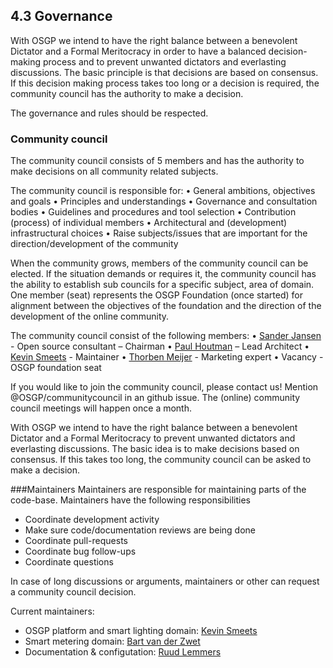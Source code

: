 ## 4.3 Governance

With OSGP we intend to have the right balance between a benevolent Dictator and a Formal Meritocracy in order to have a balanced decision-making process and to prevent unwanted dictators and everlasting discussions. The basic principle is that decisions are based on consensus. If this decision making process takes too long or a decision is required, the community council has the authority to make a decision.

The governance and rules should be respected.

### Community council
The community council consists of 5 members and has the authority to make decisions on all community related subjects.

The community council is responsible for:
• General ambitions, objectives and goals
• Principles and understandings
• Governance and consultation bodies
• Guidelines and procedures and tool selection
• Contribution (process) of individual members
• Architectural and (development) infrastructural choices
• Raise subjects/issues that are important for the direction/development of the community

When the community grows, members of the community council can be elected. If the situation demands or requires it, the community council has the ability to establish sub councils for a specific subject, area of domain. One member (seat) represents the OSGP Foundation (once started) for alignment between the objectives of the foundation and the direction of the development of the online community.

The community council consist of the following members:
• [Sander Jansen](https://github.com/Sander3003) - Open source consultant – Chairman 
• [Paul Houtman](https://github.com/phoutman) – Lead Architect
• [Kevin Smeets](https://github.com/kevinsmeets) - Maintainer 
• [Thorben Meijer](https://github.com/thorbenmeijer) - Marketing expert
• Vacancy - OSGP foundation seat

If you would like to join the community council, please contact us! Mention @OSGP/communitycouncil in an github issue.
The (online) community council meetings will happen once a month.

With OSGP we intend to have the right balance between a benevolent Dictator and a Formal Meritocracy to prevent unwanted dictators and everlasting discussions. The basic idea is to make decisions based on consensus. If this takes too long, the community council can be asked to make a decision.

###Maintainers
Maintainers are responsible for maintaining parts of the code-base. Maintainers have the following responsibilities
- Coordinate development activity
- Make sure code/documentation reviews are being done
- Coordinate pull-requests
- Coordinate bug follow-ups
- Coordinate questions

In case of long discussions or arguments, maintainers or other can request a community council decision.

Current maintainers:
* OSGP platform and smart lighting domain: [Kevin Smeets](https://github.com/kevinsmeets)
* Smart metering domain: [Bart van der Zwet](https://github.com/bvdzwet)
* Documentation & configutation: [Ruud Lemmers](https://github.com/rlemmers)
